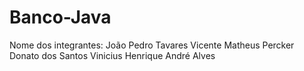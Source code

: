 # Banco-Java
Nome dos integrantes: João Pedro Tavares Vicente 
Matheus Percker Donato dos Santos
Vinicius Henrique André Alves
